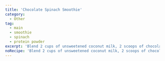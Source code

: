 ```yaml
---
title: 'Chocolate Spinach Smoothie'
category:
  - Other
tag:
  - main
  - smoothie
  - spinach
  - protein powder
excerpt: 'Blend 2 cups of unsweetened coconut milk, 2 scoops of chocolate protein powder, 1 cup ice, few drops of peppermint extract, 2 handfuls baby spinach (~2-4 cups).'
noRecipe: 'Blend 2 cups of unsweetened coconut milk, 2 scoops of chocolate protein powder, 1 cup ice, few drops of peppermint extract, 2 handfuls baby spinach (~2-4 cups).'
---
```

